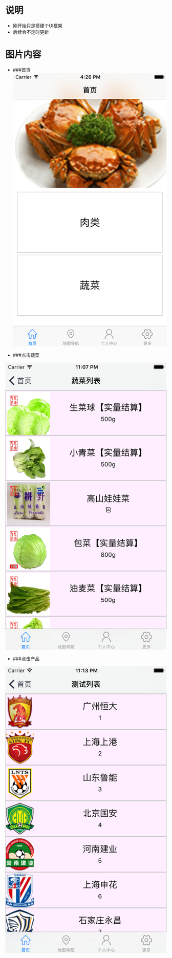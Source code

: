 # 说明
* 刚开始只是搭建个UI框架
* 后续会不定时更新




# 图片内容
* ###首页
![截屏](https://raw.githubusercontent.com/429329513wanting/RCTDemo/master/Simulator%20Screen%20Shot%202015%E5%B9%B412%E6%9C%8811%E6%97%A5%20%E4%B8%8B%E5%8D%884.26.05.png)

* ###点击蔬菜

![蔬菜](https://raw.githubusercontent.com/429329513wanting/RCTDemo/master/Simulator%20Screen%20Shot%202015%E5%B9%B412%E6%9C%8811%E6%97%A5%20%E4%B8%8B%E5%8D%8811.07.13.png)






* ###点击产品

![产品](https://raw.githubusercontent.com/429329513wanting/RCTDemo/master/xx.png)

